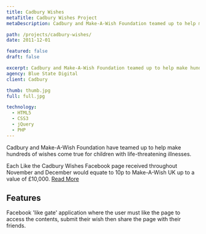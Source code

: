 ```yaml
---
title: Cadbury Wishes
metaTitle: Cadbury Wishes Project
metaDescription: Cadbury and Make-A-Wish Foundation teamed up to help make hundreds of wishes come true for children with life-threatening illnesses.

path: /projects/cadbury-wishes/
date: 2011-12-01

featured: false
draft: false

excerpt: Cadbury and Make-A-Wish Foundation teamed up to help make hundreds of wishes come true for children with life-threatening illnesses.
agency: Blue State Digital
client: Cadbury

thumb: thumb.jpg
full: full.jpg

technology:
  - HTML5
  - CSS3
  - jQuery
  - PHP
---
```

Cadbury and Make-A-Wish Foundation have teamed up to help make hundreds of wishes come true for children with life-threatening illnesses.

Each Like the Cadbury Wishes Facebook page received throughout November and December would equate to 10p to Make-A-Wish UK up to a value of £10,000.
<a href="http://www.bluestatedigital.com/news/entry/how-bsd-helped-cadbury-build-their-facebook-community" target="_blank">Read More</a>

## Features

Facebook 'like gate' application where the user must like the page to access the contents, submit their wish then share the page with their friends.